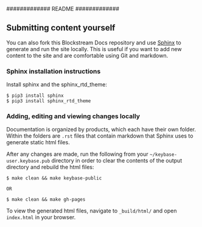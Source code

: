 #############
README
#############


## Submitting content yourself

You can also fork this Blockstream Docs repository and use [Sphinx](http://www.sphinx-doc.org) to generate and run the site locally. This is useful if you want to add new content to the site and are comfortable using Git and markdown. 


### Sphinx installation instructions

Install sphinx and the sphinx_rtd_theme:

```
$ pip3 install sphinx
$ pip3 install sphinx_rtd_theme
```


### Adding, editing and viewing changes locally

Documentation is organized by products, which each have their own folder. Within the folders are `.rst` files that contain markdown that Sphinx uses to generate static html files.

After any changes are made, run the following from your `~/keybase-user.keybase.pub` directory in order to clear the contents of the output directory and rebuild the html files:

```
$ make clean && make keybase-public

OR

$ make clean && make gh-pages
```

To view the generated html files, navigate to `_build/html/` and open `index.html` in your browser.

